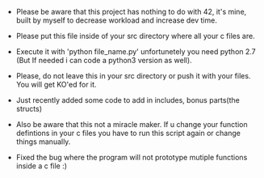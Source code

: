 * Please be aware that this project has nothing to do with 42, it's mine, built by myself to decrease workload and increase dev time.

* Please put this file inside of your src directory where all your c files are.
* Execute it with 'python file_name.py' unfortunetely you need python 2.7 (But If needed i can code a python3 version as well).
* Please, do not leave this in your src directory or push it with your files. You will get KO'ed for it.
* Just recently added some code to add in includes, bonus parts(the structs)
* Also be aware that this not a miracle maker. If u change your function defintions in your c files you have to run this script again or change things manually.
* Fixed the bug where the program will not prototype mutiple functions inside a c file :)
